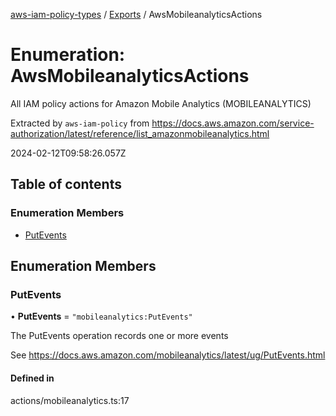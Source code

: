 [aws-iam-policy-types](../README.md) / [Exports](../modules.md) / AwsMobileanalyticsActions

# Enumeration: AwsMobileanalyticsActions

All IAM policy actions for Amazon Mobile Analytics (MOBILEANALYTICS)

Extracted by `aws-iam-policy` from
https://docs.aws.amazon.com/service-authorization/latest/reference/list_amazonmobileanalytics.html

2024-02-12T09:58:26.057Z

## Table of contents

### Enumeration Members

- [PutEvents](AwsMobileanalyticsActions.md#putevents)

## Enumeration Members

### PutEvents

• **PutEvents** = ``"mobileanalytics:PutEvents"``

The PutEvents operation records one or more events

See https://docs.aws.amazon.com/mobileanalytics/latest/ug/PutEvents.html

#### Defined in

actions/mobileanalytics.ts:17
